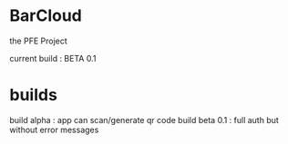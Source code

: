 # BarCloud

the PFE Project

current build : BETA 0.1

# builds

build alpha : app can scan/generate qr code
build beta 0.1 : full auth but without error messages